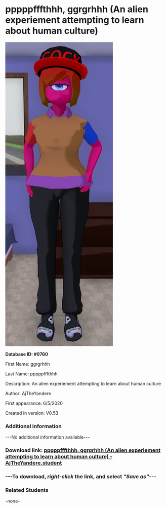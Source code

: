 # pppppfffthhh, ggrgrhhh (An alien experiement attempting to learn about human culture)

<img src="../../Files/Images/pppppfffthhh, ggrgrhhh (An alien experiement attempting to learn about human culture).png" title="pppppfffthhh, ggrgrhhh (An alien experiement attempting to learn about human culture) - AjTheYandere">

**Database ID: #0760**

First Name: ggrgrhhh

Last Name: pppppfffthhh

Description: An alien experiement attempting to learn about human culture

Author: AjTheYandere

First appearance: 6/5/2020

Created in version: V0.53

### Additional information

---No additional information available---

### Download link: <a href="https://raw.githubusercontent.com/Arbiter1223/Daigaku-Gurashi-Custom-Students/master/Files/Student%20Files/pppppfffthhh%2C%20ggrgrhhh%20(An%20alien%20experiement%20attempting%20to%20learn%20about%20human%20culture)%20-%20AjTheYandere.student">pppppfffthhh, ggrgrhhh (An alien experiement attempting to learn about human culture) - AjTheYandere.student</a>

### ---**To download, _right-click_ the link, and select _"Save as"_**---

### Related Students

-none-
